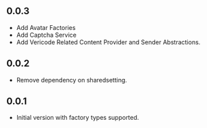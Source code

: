 ## 0.0.3

- Add Avatar Factories
- Add Captcha Service
- Add Vericode Related Content Provider and Sender Abstractions.

## 0.0.2

- Remove dependency on sharedsetting.

## 0.0.1

- Initial version with factory types supported.
